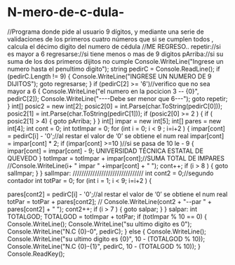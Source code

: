 # N-mero-de-c-dula-
//Programa donde pide al usuario 9 dígitos, y mediante una serie de validaciones de los primeros cuatro números que si se cumplen todos , calcula el décimo digito del numero de cédula
 //ME REGRESO.. 
repetir://si es mayor a 6 
 regresarse://si tiene menos o mas de 9 digitos
 pArriba://si su suma de los dos primeros dijitos no cumple
 Console.WriteLine("Ingrese un numero hasta el penultimo digito");
 string pedirC = Console.ReadLine();
 if (pedirC.Length != 9)
 {
 Console.WriteLine("INGRESE UN NUMERO DE 9 DIJITOS");
 goto regresarse;
 }
 if (pedirC[2] >= '6')//verifico que no sea mayor a 6
 {
 Console.WriteLine("el numero en la pocicion 3 -- {0}", pedirC[2]);
 Console.WriteLine("----Debe ser menor que 6---");
 goto repetir;
 }
 int[] posic2 = new int[2];
 posic2[0] = int.Parse(char.ToString(pedirC[0]));
 posic2[1] = int.Parse(char.ToString(pedirC[1]));
 if (posic2[0] >= 2 )
 {
 if ( posic2[1] > 4)
 {
 goto pArriba;
 }
 }
 int[] impar = new int[5];
 int[] pares = new int[4];
 int cont = 0;
 int totImpar = 0;
 for (int i = 0; i < 9 ; i=i+2 )
 {
 impar[cont] = pedirC[i] - '0';//al restar el valor de ‘0’ se obtiene el num real
 impar[cont] = impar[cont] * 2;
 if (impar[cont] >=10 )//si se pasa de 10 le - 9
 {
 impar[cont] = impar[cont] - 9;
UNIVERSIDAD TÉCNICA ESTATAL DE QUEVEDO
 }
 totImpar = totImpar + impar[cont];//SUMA TOTAL DE IMPARES
 //Console.WriteLine(i+ " impar " +impar[cont] + " ");
 cont++;
 if (i > 8 )
 {
 goto salImpar;
 }
 }
salImpar:
 ////////////////////////////////
 int cont2 = 0;//segundo contador
 int totPar = 0;
 for (int i = 1; i < 9; i=i+2 )
 {

 pares[cont2] = pedirC[i] - '0';//al restar el valor de ‘0’ se obtiene el num real
 totPar = totPar + pares[cont2];
 // Console.WriteLine(cont2 + "--par " + pares[cont2] + " ");
 cont2++;
 if (i > 7 )
 {
 goto salpar;
 }
 }
salpar:
 int TOTALGOD;
 TOTALGOD = totImpar + totPar;
 if (totImpar % 10 == 0)
 {
 Console.WriteLine();
 Console.WriteLine("su ultimo digito es 0");
 Console.WriteLine("N.C {0}-0", pedirC);
 }
 else
 {
 Console.WriteLine();
 Console.WriteLine("su ultimo digito es {0}", 10 - (TOTALGOD % 10));
 Console.WriteLine("N.C {0}-{1}", pedirC, 10 - (TOTALGOD % 10));
 }
 Console.ReadKey();

